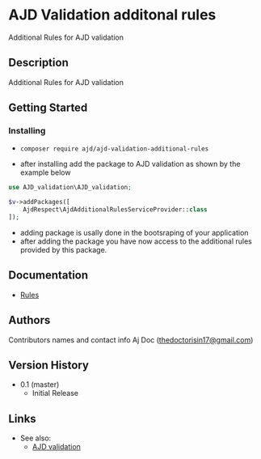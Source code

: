 # AJD Validation additonal rules

Additional Rules for AJD validation

## Description

Additional Rules for AJD validation

## Getting Started

### Installing
* `composer require ajd/ajd-validation-additional-rules`

* after installing add the package to AJD validation as shown by the example below
```php
use AJD_validation\AJD_validation;

$v->addPackages([
	AjdRespect\AjdAdditionalRulesServiceProvider::class
]);
```
* adding package is usally done in the bootsraping of your application
* after adding the package you have now access to the additional rules provided by this package.

## Documentation
* [Rules](docs/rules/)

## Authors
Contributors names and contact info
Aj Doc (thedoctorisin17@gmail.com)  

## Version History

* 0.1 (master)
    * Initial Release


## Links
* See also:
	- [AJD validation](https://github.com/ajdoc/ajd-validation)
	